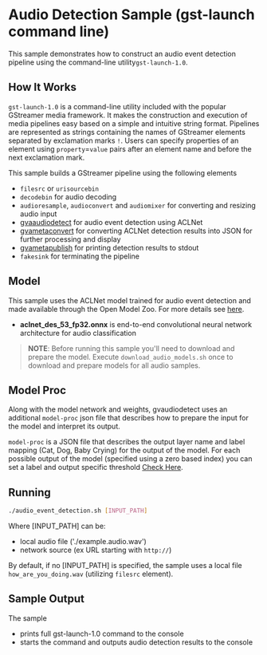 # Audio Detection Sample (gst-launch command line)

This sample demonstrates how to construct an audio event detection pipeline using the command-line utility`gst-launch-1.0`.

## How It Works
`gst-launch-1.0` is a command-line utility included with the popular GStreamer media framework. It makes the construction and execution of media pipelines easy based on a simple and intuitive string format. Pipelines are represented as strings containing the names of GStreamer elements separated by exclamation marks `!`. Users can specify properties of an element using `property`=`value` pairs after an element name and before the next exclamation mark.

This sample builds a GStreamer pipeline using the following elements
* `filesrc` or `urisourcebin`
* `decodebin` for audio decoding
* `audioresample`, `audioconvert` and `audiomixer` for converting and resizing audio input
* [gvaaudiodetect](https://github.com/openvinotoolkit/dlstreamer_gst/wiki/gvaaudiodetect) for audio event detection using ACLNet
* [gvametaconvert](https://github.com/openvinotoolkit/dlstreamer_gst/wiki/gvametaconvert) for converting ACLNet detection results into JSON for further processing and display
* [gvametapublish](https://github.com/openvinotoolkit/dlstreamer_gst/wiki/gvametapublish) for printing detection results to stdout
* `fakesink` for terminating the pipeline

## Model

This sample uses the ACLNet model trained for audio event detection and made available through the Open Model Zoo. For more details see [here](https://download.01.org/opencv/models_contrib/sound_classification/aclnet/pytorch/15062020/aclnet_des_53_fp32.onnx).
*   __aclnet_des_53_fp32.onnx__ is end-to-end convolutional neural network architecture for audio classification

> **NOTE**: Before running this sample you'll need to download and prepare the model. Execute `download_audio_models.sh` once to download and prepare models for all audio samples.

## Model Proc

Along with the model network and weights, gvaudiodetect uses an additional `model-proc` json file that describes how to prepare the input for the model and interpret its output.

`model-proc` is a JSON file that describes the output layer name and label mapping (Cat, Dog, Baby Crying) for the output of the model. For each possible output of the model (specified using a zero based index) you can set a label and output specific threshold [Check Here](model_proc/aclnet.json).

## Running

```sh
./audio_event_detection.sh [INPUT_PATH]
```
Where [INPUT_PATH] can be:
* local audio file ('./example.audio.wav')
* network source (ex URL starting with `http://`)

By default, if no [INPUT_PATH] is specified, the sample uses a local file `how_are_you_doing.wav` (utilizing `filesrc` element).

## Sample Output

The sample
* prints full gst-launch-1.0 command to the console
* starts the command and outputs audio detection results to the console
